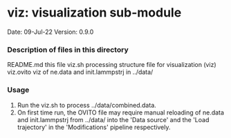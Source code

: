 # viz: visualization sub-module

Date:               09-Jul-22
Version:            0.9.0

### Description of files in this directory
README.md             this file
viz.sh                processing structure file for visualization (viz)
viz.ovito             viz of ne.data and init.lammpstrj in ../data/

### Usage
1. Run the viz.sh to process ../data/combined.data.
2. On first time run, the OVITO file may require manual reloading of
   ne.data and init.lammpstrj from ../data/ into the 'Data source' and the
   'Load trajectory' in the 'Modifications' pipeline respectively.
